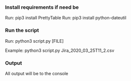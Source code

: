 ### Install requirements if need be
Run: pip3 install PrettyTable
Run: pip3 install python-dateutil

### Run the script
Run: python3 script.py [FILE]

Example: python3 script.py Jira_2020_03_25T11_2.csv

### Output
All output will be to the console
